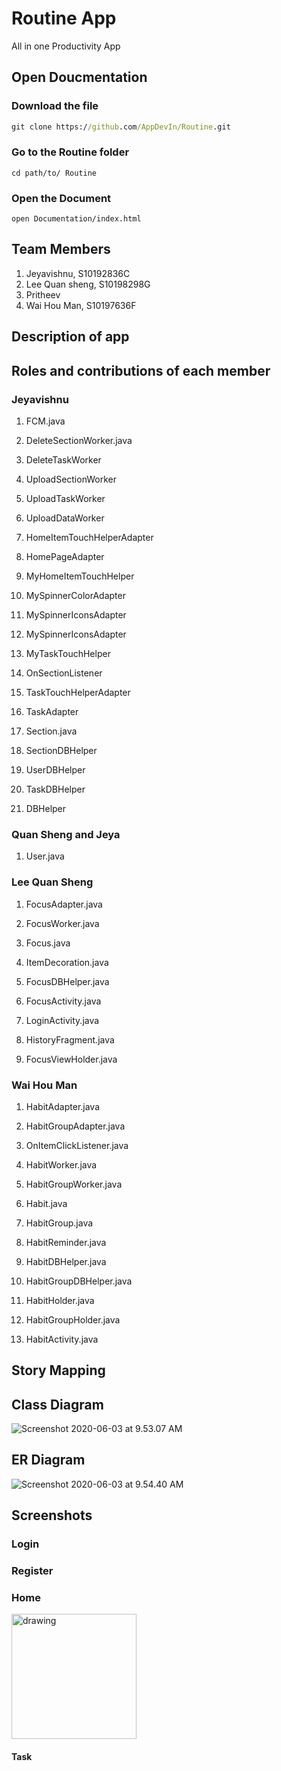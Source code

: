 # Routine App

All in one Productivity App



## Open Doucmentation

### Download the file

```cmd
git clone https://github.com/AppDevIn/Routine.git
```



### Go to the Routine folder

```
cd path/to/ Routine
```



### Open the Document

```
open Documentation/index.html
```





## Team Members

1. Jeyavishnu, S10192836C
2. Lee Quan sheng, S10198298G
3. Pritheev
4. Wai Hou Man, S10197636F



## Description of app



## Roles and contributions of each member

### Jeyavishnu

1. FCM.java

2. DeleteSectionWorker.java

3. DeleteTaskWorker

4. UploadSectionWorker

5. UploadTaskWorker

6. UploadDataWorker

7. HomeItemTouchHelperAdapter

8. HomePageAdapter

9. MyHomeItemTouchHelper

10. MySpinnerColorAdapter

11. MySpinnerIconsAdapter

12. MySpinnerIconsAdapter

13. MyTaskTouchHelper

14. OnSectionListener

15. TaskTouchHelperAdapter

16. TaskAdapter

17. Section.java

18. SectionDBHelper

19. UserDBHelper

20. TaskDBHelper

21. DBHelper

    

### Quan Sheng and Jeya

1. User.java

### Lee Quan Sheng

1. FocusAdapter.java

2. FocusWorker.java

3. Focus.java

4. ItemDecoration.java

5. FocusDBHelper.java

6. FocusActivity.java

7. LoginActivity.java

8. HistoryFragment.java

9. FocusViewHolder.java

### Wai Hou Man

1. HabitAdapter.java

2. HabitGroupAdapter.java

3. OnItemClickListener.java

4. HabitWorker.java

5. HabitGroupWorker.java

6. Habit.java

7. HabitGroup.java

8. HabitReminder.java

9. HabitDBHelper.java

10. HabitGroupDBHelper.java

11. HabitHolder.java

12. HabitGroupHolder.java

13. HabitActivity.java

## Story Mapping 



## Class Diagram 

![Screenshot 2020-06-03 at 9.53.07 AM](Documentation/images/routine.svg)

## ER Diagram

![Screenshot 2020-06-03 at 9.54.40 AM](Documentation/images/erDiagram.png)



## Screenshots



### Login 



### Register 



### Home



<img src="Documentation/images/home.png" alt="drawing" width="200"/>



#### Task

